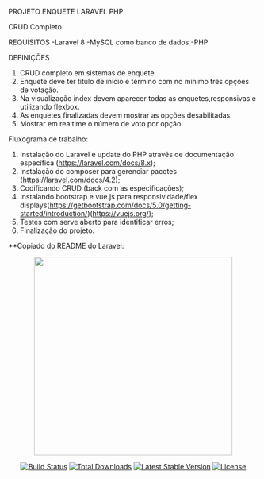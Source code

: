 PROJETO ENQUETE LARAVEL PHP

CRUD Completo

REQUISITOS
-Laravel 8
-MySQL como banco de dados
-PHP

DEFINIÇÕES
1. CRUD completo em sistemas de enquete.
2. Enquete deve ter título de início e término com no mínimo três opções de votação.
3. Na visualização index devem aparecer todas as enquetes,responsivas e utilizando flexbox.
4. As enquetes finalizadas devem mostrar as opções desabilitadas.
5. Mostrar em realtime o número de voto por opção.

Fluxograma de trabalho:
1. Instalação do Laravel e update do PHP através de documentação específica (https://laravel.com/docs/8.x);
2. Instalação do composer para gerenciar pacotes (https://laravel.com/docs/4.2);
3. Codificando CRUD (back com as especificações);
4. Instalando bootstrap e vue.js para responsividade/flex displays(https://getbootstrap.com/docs/5.0/getting-started/introduction/)(https://vuejs.org/);
5. Testes com serve aberto para identificar erros;
6. Finalização do projeto.



**Copiado do README do Laravel:
<p align="center"><a href="https://laravel.com" target="_blank"><img src="https://raw.githubusercontent.com/laravel/art/master/logo-lockup/5%20SVG/2%20CMYK/1%20Full%20Color/laravel-logolockup-cmyk-red.svg" width="400"></a></p>

<p align="center">
<a href="https://travis-ci.org/laravel/framework"><img src="https://travis-ci.org/laravel/framework.svg" alt="Build Status"></a>
<a href="https://packagist.org/packages/laravel/framework"><img src="https://img.shields.io/packagist/dt/laravel/framework" alt="Total Downloads"></a>
<a href="https://packagist.org/packages/laravel/framework"><img src="https://img.shields.io/packagist/v/laravel/framework" alt="Latest Stable Version"></a>
<a href="https://packagist.org/packages/laravel/framework"><img src="https://img.shields.io/packagist/l/laravel/framework" alt="License"></a>
</p>
